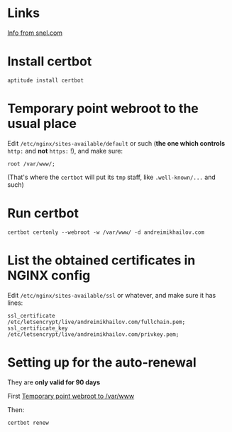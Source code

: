 Links
=====

[Info from snel.com](https://www.snel.com/support/install-lets-encrypt-ssl-on-debian-9-running-nginx-web-server/)


Install certbot
===============

    aptitude install certbot

Temporary point webroot to the usual place
==========================================

Edit `/etc/nginx/sites-available/default` or such
(__the one which controls__ `http:` and __not__ `https:` !), and make sure:

    root /var/www/;

(That's where the `certbot` will put its `tmp` staff, like `.well-known/...` and such)

Run certbot
===========

    certbot certonly --webroot -w /var/www/ -d andreimikhailov.com

List the obtained certificates in NGINX config
==============================================

Edit `/etc/nginx/sites-available/ssl` or whatever, and make sure it has lines:

    ssl_certificate /etc/letsencrypt/live/andreimikhailov.com/fullchain.pem;
    ssl_certificate_key  /etc/letsencrypt/live/andreimikhailov.com/privkey.pem;

Setting up for the auto-renewal
===============================

They are __only valid for 90 days__ 

First [Temporary point webroot to /var/www](#temporary-point-webroot-to-the-usual-place)

Then:

    certbot renew
